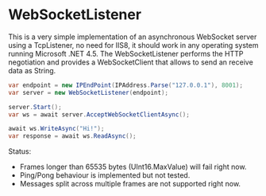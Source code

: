 WebSocketListener
=================

This is a very simple implementation of an asynchronous WebSocket server using a TcpListener, no need for IIS8, it should work in any operating system running Microsoft .NET 4.5. The WebSocketListener performs the HTTP negotiation and provides a WebSocketClient that allows to send an receive data as String.

```cs
var endpoint = new IPEndPoint(IPAddress.Parse("127.0.0.1"), 8001);
var server = new WebSocketListener(endpoint);

server.Start();
var ws = await server.AcceptWebSocketClientAsync();

await ws.WriteAsync("Hi!");
var response = await ws.ReadAsync();
```

Status:
* Frames longer than 65535 bytes (UInt16.MaxValue) will fail right now.
* Ping/Pong behaviour is implemented but not tested.
* Messages split across multiple frames are not supported right now.
